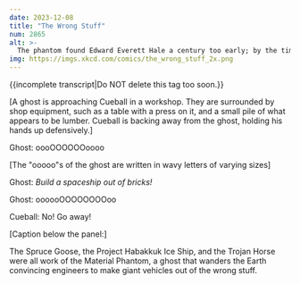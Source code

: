 ```yaml
---
date: 2023-12-08
title: "The Wrong Stuff"
num: 2865
alt: >-
  The phantom found Edward Everett Hale a century too early; by the time we invented satellites, the specifics of his 'brick moon' proposal were dismissed as science fiction.
img: https://imgs.xkcd.com/comics/the_wrong_stuff_2x.png
---
```

{{incomplete transcript|Do NOT delete this tag too soon.}}

[A ghost is approaching Cueball in a workshop. They are surrounded by shop equipment, such as a table with a press on it, and a small pile of what appears to be lumber. Cueball is backing away from the ghost, holding his hands up defensively.]

Ghost: oooOOOOOOoooo

[The "ooooo"s of the ghost are written in wavy letters of varying sizes]

Ghost: *Build a spaceship out of bricks!*

Ghost: oooooOOOOOOOOoo

Cueball: No! Go away!

[Caption below the panel:]

The Spruce Goose, the Project Habakkuk Ice Ship, and the Trojan Horse  were all work of the Material Phantom, a ghost that wanders the Earth convincing engineers to make giant vehicles out of the wrong stuff.
